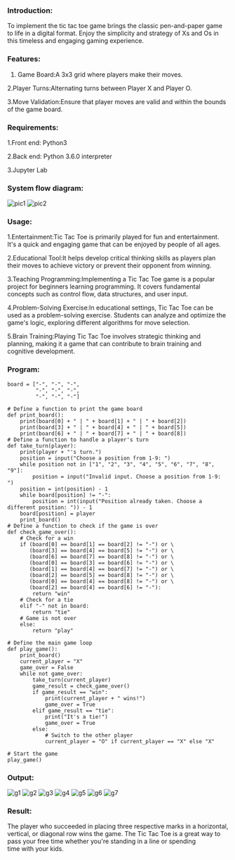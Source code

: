 ### Introduction:
To implement the tic tac toe game brings the classic pen-and-paper game to life in a digital format. Enjoy the simplicity and strategy of Xs and Os in this timeless and engaging gaming experience.

### Features:

1. Game Board:A 3x3 grid where players make their moves.
   
2.Player Turns:Alternating turns between Player X and Player O.

3.Move Validation:Ensure that player moves are valid and within the bounds of the game board.

### Requirements:

1.Front end: Python3

2.Back end: Python 3.6.0 interpreter

3.Jupyter Lab

### System flow diagram:
![pic1](https://github.com/Ritika-2706/Implementation-of-Tic-Tac-Toe/assets/93427238/5388dca5-ba6c-41c5-a86a-46fce560937a)
![pic2](https://github.com/Ritika-2706/Implementation-of-Tic-Tac-Toe/assets/93427238/1f1e2fcb-6fb3-45ad-b658-e9b5d7c33e62)


### Usage:
1.Entertainment:Tic Tac Toe is primarily played for fun and entertainment. It's a quick and engaging game that can be enjoyed by people of all ages.

2.Educational Tool:It helps develop critical thinking skills as players plan their moves to achieve victory or prevent their opponent from winning.

3.Teaching Programming:Implementing a Tic Tac Toe game is a popular project for beginners learning programming. It covers fundamental concepts such as control flow, data structures, and user input.

4.Problem-Solving Exercise:In educational settings, Tic Tac Toe can be used as a problem-solving exercise. Students can analyze and optimize the game's logic, exploring different algorithms for move selection.

5.Brain Training:Playing Tic Tac Toe involves strategic thinking and planning, making it a game that can contribute to brain training and cognitive development.

### Program:
```
board = ["-", "-", "-",
         "-", "-", "-",
         "-", "-", "-"]
 
# Define a function to print the game board
def print_board():
    print(board[0] + " | " + board[1] + " | " + board[2])
    print(board[3] + " | " + board[4] + " | " + board[5])
    print(board[6] + " | " + board[7] + " | " + board[8])
# Define a function to handle a player's turn
def take_turn(player):
    print(player + "'s turn.")
    position = input("Choose a position from 1-9: ")
    while position not in ["1", "2", "3", "4", "5", "6", "7", "8", "9"]:
        position = input("Invalid input. Choose a position from 1-9: ")
    position = int(position) - 1
    while board[position] != "-":
        position = int(input("Position already taken. Choose a different position: ")) - 1
    board[position] = player
    print_board()
# Define a function to check if the game is over
def check_game_over():
    # Check for a win
    if (board[0] == board[1] == board[2] != "-") or \
       (board[3] == board[4] == board[5] != "-") or \
       (board[6] == board[7] == board[8] != "-") or \
       (board[0] == board[3] == board[6] != "-") or \
       (board[1] == board[4] == board[7] != "-") or \
       (board[2] == board[5] == board[8] != "-") or \
       (board[0] == board[4] == board[8] != "-") or \
       (board[2] == board[4] == board[6] != "-"):
        return "win"
    # Check for a tie
    elif "-" not in board:
        return "tie"
    # Game is not over
    else:
        return "play"
 
# Define the main game loop
def play_game():
    print_board()
    current_player = "X"
    game_over = False
    while not game_over:
        take_turn(current_player)
        game_result = check_game_over()
        if game_result == "win":
            print(current_player + " wins!")
            game_over = True
        elif game_result == "tie":
            print("It's a tie!")
            game_over = True
        else:
            # Switch to the other player
            current_player = "O" if current_player == "X" else "X"
 
# Start the game
play_game()

```
### Output:
![g1](https://github.com/Ritika-2706/Implementation-of-Tic-Tac-Toe/assets/93427238/3be74843-7ac8-473c-b63f-6a71b81f0928)
![g2](https://github.com/Ritika-2706/Implementation-of-Tic-Tac-Toe/assets/93427238/c1623536-e367-4ddf-b01f-98bd0bbf0835)
![g3](https://github.com/Ritika-2706/Implementation-of-Tic-Tac-Toe/assets/93427238/59cf1208-37e8-436d-9721-598a992b6981)
![g4](https://github.com/Ritika-2706/Implementation-of-Tic-Tac-Toe/assets/93427238/9dee88e8-9a8e-4abf-9299-613040250232)
![g5](https://github.com/Ritika-2706/Implementation-of-Tic-Tac-Toe/assets/93427238/a6f1d837-4d27-4561-bb45-b5927b78ac00)
![g6](https://github.com/Ritika-2706/Implementation-of-Tic-Tac-Toe/assets/93427238/884d7644-b093-4d55-91f4-d10bdebafe6a)
![g7](https://github.com/Ritika-2706/Implementation-of-Tic-Tac-Toe/assets/93427238/06a1cbd8-eb55-4c96-8d99-cf9c339d7021)


### Result:
The player who succeeded in placing three respective marks in a horizontal, vertical, or diagonal row wins the game. The Tic Tac Toe is a great way to pass your free time whether you're standing in a line or spending time with your kids.

